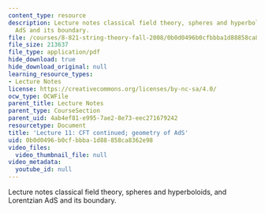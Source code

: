 ```yaml
---
content_type: resource
description: Lecture notes classical field theory, spheres and hyperboloids, and Lorentzian
  AdS and its boundary.
file: /courses/8-821-string-theory-fall-2008/0b0d0496b0cfbbba1d88858ca8362e98_lecture11.pdf
file_size: 213637
file_type: application/pdf
hide_download: true
hide_download_original: null
learning_resource_types:
- Lecture Notes
license: https://creativecommons.org/licenses/by-nc-sa/4.0/
ocw_type: OCWFile
parent_title: Lecture Notes
parent_type: CourseSection
parent_uid: 4ab4ef81-e995-7ae2-8e73-eec271679242
resourcetype: Document
title: 'Lecture 11: CFT continued; geometry of AdS'
uid: 0b0d0496-b0cf-bbba-1d88-858ca8362e98
video_files:
  video_thumbnail_file: null
video_metadata:
  youtube_id: null
---
```

Lecture notes classical field theory, spheres and hyperboloids, and Lorentzian AdS and its boundary.